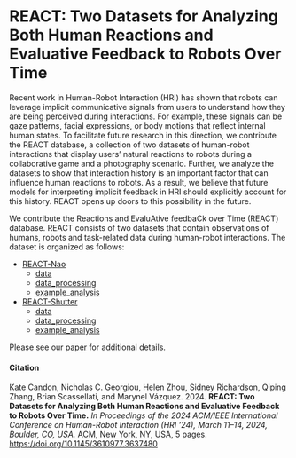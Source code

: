 # REACT: Two Datasets for Analyzing Both Human Reactions and Evaluative Feedback to Robots Over Time

Recent work in Human-Robot Interaction (HRI) has shown that robots can leverage implicit communicative signals from users to understand how they are being perceived during interactions. For example, these signals can be gaze patterns, facial expressions, or body motions that reflect internal human states. To facilitate future research in this direction, we contribute the REACT database, a collection of two datasets of human-robot interactions that display users’ natural reactions to robots during a collaborative game and a photography scenario. Further, we analyze the datasets to show that interaction history is an important factor that can influence human reactions to robots. As a result, we believe that future models for interpreting implicit feedback in HRI should explicitly account for this history. REACT opens up doors to this possibility in the future.

We contribute the Reactions and EvaluAtive feedbaCk over Time (REACT) database. REACT consists of two datasets that contain observations of humans, robots and task-related data during human-robot interactions. The dataset is organized as follows:

* [REACT-Nao](react-nao)
  * [data](react-nao/data/REACT-Nao_Data.md)
  * [data_processing](react-nao/data_processing)
  * [example_analysis](react-nao/example_analysis) 
* [REACT-Shutter](react-shutter)
  * [data](react-shutter/data/REACT-Shutter_Data.md)
  * [data_processing](react-shutter/data_processing/react-shutter_dataprocessing.md)
  * [example_analysis](react-shutter/example_analysis/react-shutter_paperanalysis.ipynb) 

Please see our [paper](https://dl.acm.org/doi/abs/10.1145/3610977.3637480) for additional details.

#### Citation
Kate Candon, Nicholas C. Georgiou, Helen Zhou, Sidney Richardson, Qiping Zhang, Brian Scassellati, and Marynel Vázquez. 2024. **REACT: Two Datasets for Analyzing Both Human Reactions and Evaluative Feedback to Robots Over Time.** _In Proceedings of the 2024 ACM/IEEE International Conference on Human-Robot Interaction (HRI ’24), March 11–14, 2024, Boulder, CO, USA._ ACM, New York, NY, USA, 5 pages. https://doi.org/10.1145/3610977.3637480
